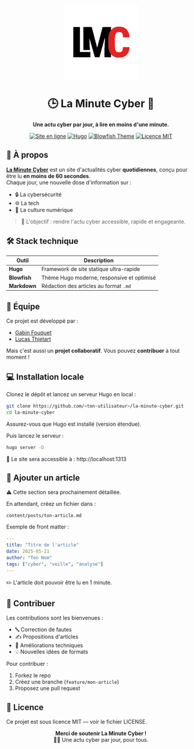 <div align="center">
  <img src="assets/img/logo/icon.png" width="200"/>
  <h1>🕒 La Minute Cyber 🧠</h1>
  <p><strong>Une actu cyber par jour, à lire en moins d'une minute.</strong></p>
  <a href="https://laminutecyber.fr"><img src="https://img.shields.io/badge/site-en%20ligne-00bfff?style=for-the-badge&logo=cloudflare&logoColor=white" alt="Site en ligne"></a>
  <a href="https://gohugo.io"><img src="https://img.shields.io/badge/Built%20with-Hugo-ff4088?style=for-the-badge&logo=hugo&logoColor=white" alt="Hugo"></a>
  <a href="https://blowfish.page/"><img src="https://img.shields.io/badge/Theme-Blowfish-1C2834?style=for-the-badge&logo=hugo&logoColor=white" alt="Blowfish Theme"></a>
  <a href="LICENSE"><img src="https://img.shields.io/badge/Licence-MIT-yellow?style=for-the-badge" alt="Licence MIT"></a>
</div>

## 🚀 À propos

**[La Minute Cyber](https://laminutecyber.fr)** est un site d'actualités cyber **quotidiennes**, conçu pour être lu **en moins de 60 secondes**.  
Chaque jour, une nouvelle dose d'information sur :

- 🔒 La cybersécurité
- 🌐 La tech
- 🧠 La culture numérique

> 🎯 L'objectif : rendre l'actu cyber accessible, rapide et engageante.

## 🛠️ Stack technique

| Outil | Description |
|-------|-------------|
| **Hugo** | Framework de site statique ultra-rapide |
| **Blowfish** | Thème Hugo moderne, responsive et optimisé |
| **Markdown** | Rédaction des articles au format `.md` |

## 👥 Équipe

Ce projet est développé par :

- [Gabin Fouquet](https://github.com/GabinFqt)
- [Lucas Thietart](https://github.com/LucasThTrT)

Mais c'est aussi un **projet collaboratif**. Vous pouvez **contribuer** à tout moment !

## 💻 Installation locale

Clonez le dépôt et lancez un serveur Hugo en local :

```bash
git clone https://github.com/<ton-utilisateur>/la-minute-cyber.git
cd la-minute-cyber
```

Assurez-vous que Hugo est installé (version étendue).

Puis lancez le serveur :

```bash
hugo server -D
```

📍 Le site sera accessible à : http://localhost:1313

## 📝 Ajouter un article

⚠️ Cette section sera prochainement détaillée.

En attendant, créez un fichier dans :

```
content/posts/ton-article.md
```

Exemple de front matter :

```yaml
---
title: "Titre de l'article"
date: 2025-05-21
author: "Ton Nom"
tags: ["cyber", "veille", "analyse"]
---
```

✏️ L'article doit pouvoir être lu en 1 minute.

## 🤝 Contribuer

Les contributions sont les bienvenues :

- 🔤 Correction de fautes
- ✍️ Propositions d'articles
- 🧪 Améliorations techniques
- 💡 Nouvelles idées de formats

Pour contribuer :
1. Forkez le repo
2. Créez une branche (`feature/mon-article`)
3. Proposez une pull request

## 📄 Licence

Ce projet est sous licence MIT — voir le fichier LICENSE.

<div align="center">
  <strong>Merci de soutenir La Minute Cyber !</strong><br>
  🧠💡 Une actu cyber par jour, pour tous.
</div>
